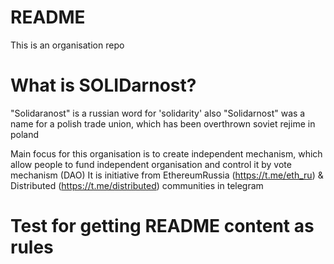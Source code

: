 # README

This is an organisation repo


# What is SOLIDarnost?

"Solidaranost" is a russian word for 'solidarity'
also "Solidarnost" was a name for a polish trade union, which has been overthrown soviet rejime in poland


Main focus for this organisation is to create independent mechanism, which allow people to fund independent organisation and control it by vote mechanism (DAO)
It is initiative from EthereumRussia (https://t.me/eth_ru) & Distributed (https://t.me/distributed) communities in telegram

# Test for getting README content as rules
